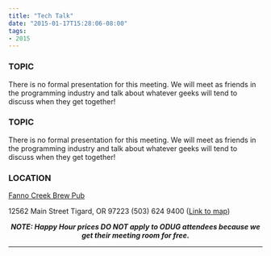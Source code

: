 ```yaml
---
title: "Tech Talk"
date: "2015-01-17T15:28:06-08:00"
tags:
- 2015
---
```


<h3>TOPIC</h3>

<p>
There is no formal presentation for this meeting. We will meet as friends in the programming industry and talk about whatever geeks will tend to discuss when they get together!
</p>
<!--more--><h3>TOPIC</h3>

<p>
There is no formal presentation for this meeting. We will meet as friends in the programming industry and talk about whatever geeks will tend to discuss when they get together!
</p>

<h3>LOCATION</h3>

<a href="http://www.maxsfannocreek.com/Portland_Area_Meeting_Rooms/">Fanno Creek Brew Pub</a>
<p>
12562 Main Street
Tigard, OR 97223
(503) 624 9400
(<a href="http://maps.google.com/maps?q=12562+SW+Main+St,+Tigard,+Oregon+97223&hl=en&ll=45.429457,-122.775028&spn=0.005383,0.011362&sll=37.0625,-95.677068&sspn=59.856937,102.128906&om=1&hnear=12562+SW+Main+St,+Tigard,+Oregon+97223&t=h&z=17&vpsrc=6">Link to map</a>)
</p>


<p align="center"><strong><em>NOTE: Happy Hour prices DO NOT apply to ODUG attendees because we get their meeting room for free.</em></strong></p>
<hr>

